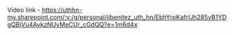 Video link - https://uthhn-my.sharepoint.com/:v:/g/personal/jjbenitez_uth_hn/EbhYrpKafrlJh285vB1YDgQBjVu4AykzNUyMeCUr_cGdQQ?e=1m6d4x
